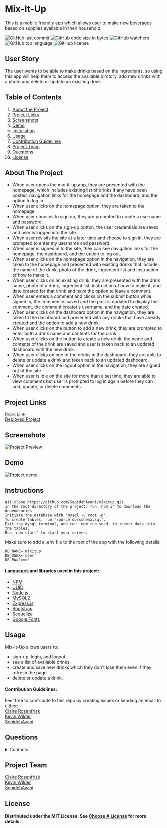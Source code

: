 # Mix-It-Up
This is a mobile friendly app which allows user to make new beverages based on supplies available in their household.

![GitHub last commit](https://img.shields.io/github/last-commit/SepidehAyani/mixitup)  ![GitHub code size in bytes](https://img.shields.io/github/languages/code-size/SepidehAyani/mixitup)  ![GitHub watchers](https://img.shields.io/github/watchers/SepidehAyani/mixitup?label=Watch&style=social)  ![GitHub top language](https://img.shields.io/github/languages/top/SepidehAyani/mixitup)  ![GitHub license](https://img.shields.io/badge/license-MIT-blueyellow) <br> 
## User Story 
The user wants to be able to make drinks based on the ingredients, so using this app will help them to access the available dirctory, add new drinks with a photo and delete or update an exisiting drink.

## Table of Contents 
1. [About the Project](#About-The-Project)
1. [Project Links](#Project-Links)
1. [Screenshots](#Screenshots)
1. [Demo](#Demo)
1. [Installation](#Installation)
1. [Usage](#Usage)
1. [Contribution Guidelines](#Contribution-Guidelines)
1. [Project Team](#Project-Team)
1. [Questions](#Questions)
1. [License](#License)

## About The Project

- When user opens the mix-it-up app, they are presented with the homepage, which includes existing list of drinks if any have been posted; navigation links for the homepage and the dashboard; and the option to log in.
- When user clicks on the homepage option, they are taken to the homepage.
- When user chooses to sign up, they are prompted to create a username and password.
- When user clicks on the sign-up button, the user credentials are saved and user is logged into the site.
- When user revisits the site at a later time and choose to sign in, they are prompted to enter my username and password.
- When user is signed in to the site, they can see navigation links for the homepage, the dashboard, and the option to log out.
- When user clicks on the homepage option in the navigation, they are taken to the homepage and presented with existing drinks that include the name of the drink, photo of the drink, ingredient list and instruction of how to make it.
- When user clicks on an existing drink, they are presented with the drink name, photo of a drink, ingredient list, instruction of how to make it, and date created for that drink and have the option to leave a comment.
- When user enters a comment and clicks on the submit button while signed in, the comment is saved and the post is updated to display the comment, the comment creator’s username, and the date created.
- When user clicks on the dashboard option in the navigation, they are taken to the dashboard and presented with any drinks that have already created and the option to add a new drink.
- When user clicks on the button to add a new drink, they are prompted to enter both a drink name and contents for the drink.
- When user clicks on the button to create a new drink, the name and contents of the drink are saved and user is taken back to an updated dashboard with the new drink.
- When user clicks on one of the drinks in the dashboard, they are able to delete or update a drink and taken back to an updated dashboard.
- When user clicks on the logout option in the navigation, they are signed out of the site.
- When user is idle on the site for more than a set time, they are able to view comments but user is prompted to log in again before they can add, update, or delete comments.


## Project Links
[Repo Link](https://github.com/SepidehAyani/mixitup) <br>
[Deployed Project](https://mixitupapp.herokuapp.com/)

## Screenshots
![Project Preview](assets/img/overview.png)

## Demo
[![Project demo](assets/img/demo.png)](assets/img/demo.mov)

## Instructions

```
git clone https://github.com/SepidehAyani/mixitup.git
In the root directory of the project, run 'npm i' to download the dependencies.
Initiate the database with 'mysql -u root -p'.
To create tables, run 'source db/schema.sql'.
Exit the mysql terminal, and run 'npm run seed' to insert data into the tables.
Run 'npm start' to start your server.
```
Make sure to add a .env file to the root of the app with the following details:
```
DB_NAME='mixitup'
DB_USER='user'
DB_PW='xxx'
```
#### Languages and libraries used in this project:
- <a href="https://www.npmjs.com/">NPM</a>
- <a href="https://www.npmjs.com/package/uuid">UUID</a>
- <a href="https://nodejs.org/">Node.js</a>
- <a href="https://www.npmjs.com/package/mysql2">MySQL2</a>
- <a href="https://www.npmjs.com/package/express">Express.js</a>
- <a href="https://getbootstrap.com/">Bootstrap</a>
- <a href="https://sequelize.org/">Sequelize</a>
- <a href="https://fonts.google.com/">Google Fonts</a>

## Usage
Mix-It-Up allows users to:
- sign-up, login, and logout.
- see a list of available drinks.
- create and save new drinks which they don't lose them even if they refresh the page.
- delete or update a drink.

#### Contribution Guidelines:
Feel free to contribute to this repo by creating issues or sending an email to either: <br>
[Claire Rosenfrisk](claire.rosenfrisk@gmail.com) <br>
[Kevin Wilder](kevin_wilde564@yahoo.com) <br>
[SepidehAyani](https://github.com/SepidehAyani) <br>

## Questions
<details>
    <summary>Contacts</summary>
    claire.rosenfrisk@gmail.com <br>
    kevin_wilde564@yahoo.com <br>
    sepid.ayani@gmail.com <br>
</details>

## Project Team
[Claire Rosenfrisk](claire.rosenfrisk@gmail.com) <br>
[Kevin Wilder](kevin_wilde564@yahoo.com) <br>
[SepidehAyani](https://github.com/SepidehAyani) <br>

## License
#### Distributed under the MIT License. See [Choose A License](https://choosealicense.com/) for more details.